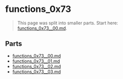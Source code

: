 # functions_0x73

> This page was split into smaller parts. Start here: [functions_0x73__00.md](functions_0x73__00.md).

## Parts

- [functions_0x73__00.md](functions_0x73__00.md)
- [functions_0x73__01.md](functions_0x73__01.md)
- [functions_0x73__02.md](functions_0x73__02.md)
- [functions_0x73__03.md](functions_0x73__03.md)
